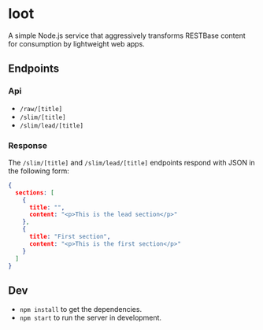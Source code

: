 loot
====

A simple Node.js service that aggressively transforms RESTBase content for
consumption by lightweight web apps.

## Endpoints

### Api

* `/raw/[title]`
* `/slim/[title]`
* `/slim/lead/[title]`

### Response

The `/slim/[title]` and `/slim/lead/[title]` endpoints respond with JSON in the following form:

```json
{
  sections: [
    {
      title: "",
      content: "<p>This is the lead section</p>"
    },
    {
      title: "First section",
      content: "<p>This is the first section</p>"
    }
  ]
}
```

## Dev

* `npm install` to get the dependencies.
* `npm start` to run the server in development.

